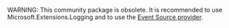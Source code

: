 
WARNING: This community package is obsolete. It is recommended to use Microsoft.Extensions.Logging and to use the [Event Source provider](https://docs.microsoft.com/en-us/aspnet/core/fundamentals/logging/#event-source-provider).